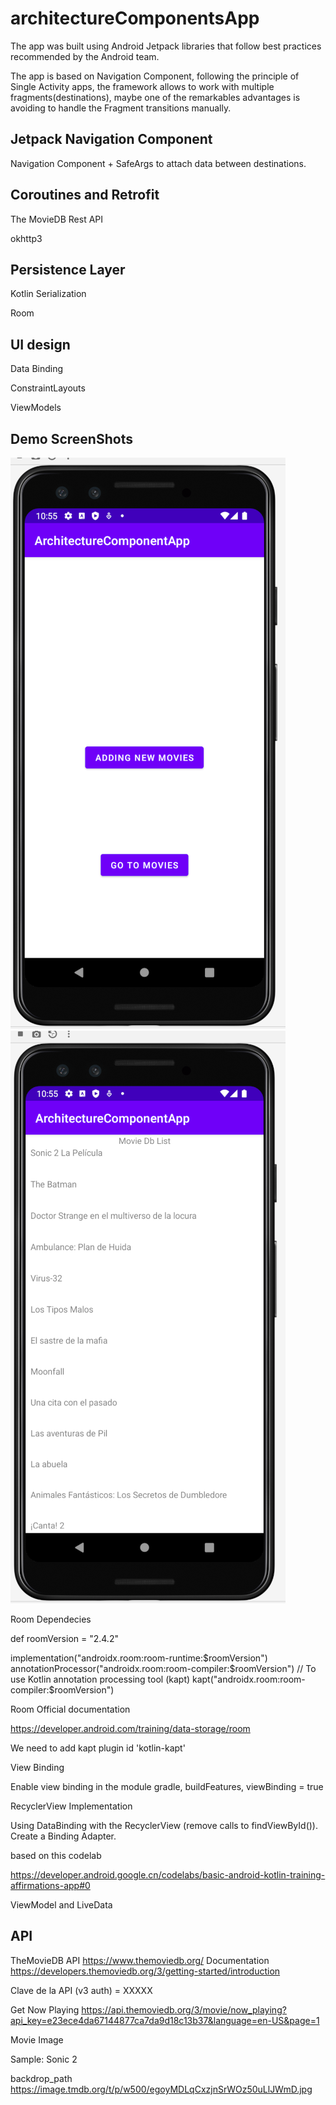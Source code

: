 # architectureComponentsApp

The app was built using Android Jetpack libraries that follow best practices recommended by the Android team.

The app is based on Navigation Component, following the principle of Single Activity apps, 
the framework allows to work with multiple fragments(destinations), 
maybe one of the remarkables advantages is avoiding to handle the Fragment transitions manually.

## Jetpack Navigation Component

Navigation Component + SafeArgs to attach data between destinations.

## Coroutines and Retrofit

The MovieDB Rest API

okhttp3

## Persistence Layer

Kotlin Serialization

Room

## UI design

Data Binding

ConstraintLayouts

ViewModels

## Demo ScreenShots

![This is an image](https://github.com/tanrobles19/architectureComponentsApp/blob/dev/screenshots_demo/home.png) 
![This is an image](https://github.com/tanrobles19/architectureComponentsApp/blob/dev/screenshots_demo/movie_list.png)

Room Dependecies

def roomVersion = "2.4.2"

implementation("androidx.room:room-runtime:$roomVersion")
annotationProcessor("androidx.room:room-compiler:$roomVersion")
// To use Kotlin annotation processing tool (kapt)
kapt("androidx.room:room-compiler:$roomVersion")

Room Official documentation

https://developer.android.com/training/data-storage/room

We need to add kapt plugin
    id 'kotlin-kapt'


View Binding

Enable view binding in the module gradle, buildFeatures, viewBinding = true

RecyclerView Implementation

Using DataBinding with the RecyclerView (remove calls to findViewById()). Create a Binding Adapter.

based on this codelab

https://developer.android.google.cn/codelabs/basic-android-kotlin-training-affirmations-app#0

ViewModel and LiveData


## API

TheMovieDB API
https://www.themoviedb.org/
Documentation
https://developers.themoviedb.org/3/getting-started/introduction

Clave de la API (v3 auth) = XXXXX

Get Now Playing 
https://api.themoviedb.org/3/movie/now_playing?api_key=e23ece4da67144877ca7da9d18c13b37&language=en-US&page=1

Movie Image

Sample: Sonic 2

backdrop_path
https://image.tmdb.org/t/p/w500/egoyMDLqCxzjnSrWOz50uLlJWmD.jpg